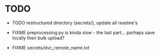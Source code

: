 # TODO

- TODO restructured directory (secrets/), update all readme's

- FIXME preprocessing.py is kinda slow - the last part... parhaps save locally then bulk upload?

- FIXME secrets/dvc_remote_name.txt
